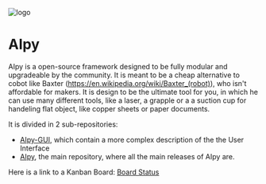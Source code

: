 ![logo](https://user-images.githubusercontent.com/68387582/146513119-c273cd80-d061-4c49-ae01-59ce25b49029.jpg)

# AIpy


AIpy is a open-source framework designed to be fully modular and upgradeable by the community. It is meant to be a cheap alternative to cobot like Baxter (https://en.wikipedia.org/wiki/Baxter_(robot)), who isn't affordable for makers. It is design to be the ultimate tool for you, in which he can use many different tools, like a laser, a grapple or a a suction cup for handeling flat object, like copper sheets or paper documents.

It is divided in 2 sub-repositories:
- [AIpy-GUI](https://github.com/integrated-circuit/AIpy-GUI), which contain a more complex description of the the User Interface
- [AIpy](https://github.com/integrated-circuit/AIpy), the main repository, where all the main releases of AIpy are.

Here is a link to a Kanban Board: [Board Status](https://app.gitkraken.com/glo/board/Yb9nt4a-VQBH5uwk)
